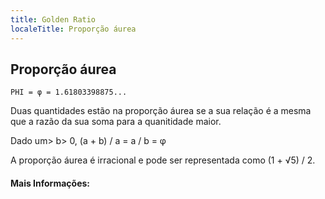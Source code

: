 ```yaml
---
title: Golden Ratio
localeTitle: Proporção áurea
---
```

## Proporção áurea

`PHI = φ = 1.61803398875...`

Duas quantidades estão na proporção áurea se a sua relação é a mesma que a razão da sua soma para a quanitidade maior.

Dado um> b> 0, (a + b) / a = a / b = φ

A proporção áurea é irracional e pode ser representada como (1 + √5) / 2.

#### Mais Informações: